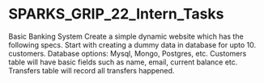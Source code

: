 # SPARKS_GRIP_22_Intern_Tasks
Basic Banking System  Create a simple dynamic website which has the following specs. Start with creating a dummy data in database for upto 10. customers. Database options: Mysql, Mongo, Postgres, etc. Customers table will have basic fields such as name, email, current balance etc. Transfers table will record all transfers happened.
